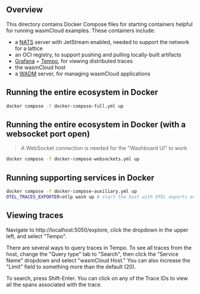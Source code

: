 ## Overview

This directory contains Docker Compose files for starting containers helpful for running wasmCloud examples. These containers include:

- a [NATS](https://nats.io) server with JetStream enabled, needed to support the network for a lattice
- an OCI registry, to support pushing and pulling locally-built artifacts
- [Grafana](https://grafana.com/) + [Tempo](https://grafana.com/oss/tempo/), for viewing distributed traces
- the wasmCloud host
- a [WADM](/docs/category/declarative-application-deployment-wadm) server, for managing wasmCloud applications

## Running the entire ecosystem in Docker

```bash
docker compose -f docker-compose-full.yml up
```

## Running the entire ecosystem in Docker (with a websocket port open)
> A WebSocket connection is needed for the "Washboard UI" to work

```bash
docker compose -f docker-compose-websockets.yml up
```

## Running supporting services in Docker

```bash
docker compose -f docker-compose-auxiliary.yml up
OTEL_TRACES_EXPORTER=otlp wash up # start the host with OTEL exports enabled
```

## Viewing traces

Navigate to http://localhost:5050/explore, click the dropdown in the upper left, and select "Tempo".

There are several ways to query traces in Tempo. To see all traces from the host, change the "Query type" tab to "Search", then click the "Service Name" dropdown and select "wasmCloud Host." You can also increase the "Limit" field to something more than the default (20).

To search, press Shift-Enter. You can click on any of the Trace IDs to view all the spans associated with the trace.
